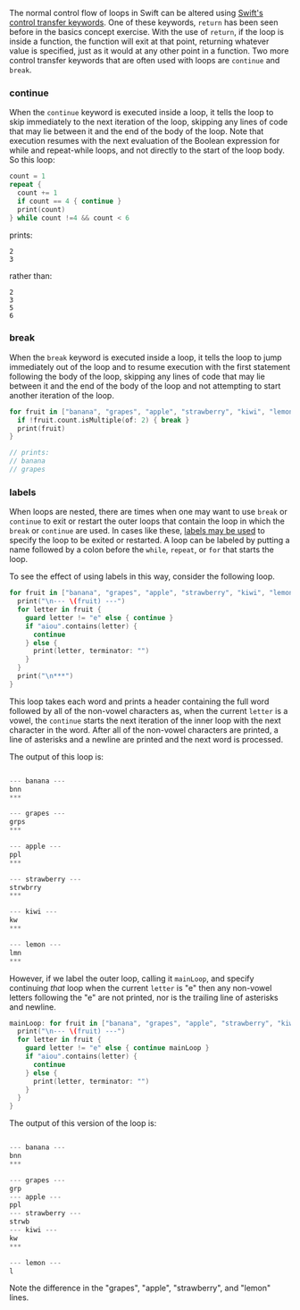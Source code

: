 The normal control flow of loops in Swift can be altered using [Swift's control transfer keywords][control-transfer]. One of these keywords, `return` has been seen before in the basics concept exercise. With the use of `return`, if the loop is inside a function, the function will exit at that point, returning whatever value is specified, just as it would at any other point in a function. Two more control transfer keywords that are often used with loops are `continue` and `break`.

### continue

When the `continue` keyword is executed inside a loop, it tells the loop to skip immediately to the next iteration of the loop, skipping any lines of code that may lie between it and the end of the body of the loop. Note that execution resumes with the next evaluation of the Boolean expression for while and repeat-while loops, and not directly to the start of the loop body. So this loop:

```swift
count = 1
repeat {
  count += 1
  if count == 4 { continue }
  print(count)
} while count !=4 && count < 6
```

prints:

```
2
3
```

rather than:

```
2
3
5
6
```

### break

When the `break` keyword is executed inside a loop, it tells the loop to jump immediately out of the loop and to resume execution with the first statement following the body of the loop, skipping any lines of code that may lie between it and the end of the body of the loop and not attempting to start another iteration of the loop.

```swift
for fruit in ["banana", "grapes", "apple", "strawberry", "kiwi", "lemon"] {
  if !fruit.count.isMultiple(of: 2) { break }
  print(fruit)
}

// prints:
// banana
// grapes
```

### labels

When loops are nested, there are times when one may want to use `break` or `continue` to exit or restart the outer loops that contain the loop in which the `break` or `continue` are used. In cases like these, [labels may be used][labeled-statements] to specify the loop to be exited or restarted. A loop can be labeled by putting a name followed by a colon before the `while`, `repeat`, or `for` that starts the loop.

To see the effect of using labels in this way, consider the following loop.

```swift
for fruit in ["banana", "grapes", "apple", "strawberry", "kiwi", "lemon"] {
  print("\n--- \(fruit) ---")
  for letter in fruit {
    guard letter != "e" else { continue }
    if "aiou".contains(letter) {
      continue
    } else {
      print(letter, terminator: "")
    }
  }
  print("\n***")
}
```

This loop takes each word and prints a header containing the full word followed by all of the non-vowel characters as, when the current `letter` is a vowel, the `continue` starts the next iteration of the inner loop with the next character in the word. After all of the non-vowel characters are printed, a line of asterisks and a newline are printed and the next word is processed.

The output of this loop is:

```swift

--- banana ---
bnn
***

--- grapes ---
grps
***

--- apple ---
ppl
***

--- strawberry ---
strwbrry
***

--- kiwi ---
kw
***

--- lemon ---
lmn
***
```

However, if we label the outer loop, calling it `mainLoop`, and specify continuing _that_ loop when the current `letter` is "e" then any non-vowel letters following the "e" are not printed, nor is the trailing line of asterisks and newline.

```swift
mainLoop: for fruit in ["banana", "grapes", "apple", "strawberry", "kiwi", "lemon"] {
  print("\n--- \(fruit) ---")
  for letter in fruit {
    guard letter != "e" else { continue mainLoop }
    if "aiou".contains(letter) {
      continue
    } else {
      print(letter, terminator: "")
    }
  }
}
```

The output of this version of the loop is:

```swift

--- banana ---
bnn
***

--- grapes ---
grp
--- apple ---
ppl
--- strawberry ---
strwb
--- kiwi ---
kw
***

--- lemon ---
l
```

Note the difference in the "grapes", "apple", "strawberry", and "lemon" lines.

[control-transfer]: https://docs.swift.org/swift-book/LanguageGuide/ControlFlow.html#ID135
[labeled-statements]: https://docs.swift.org/swift-book/LanguageGuide/ControlFlow.html#ID141
